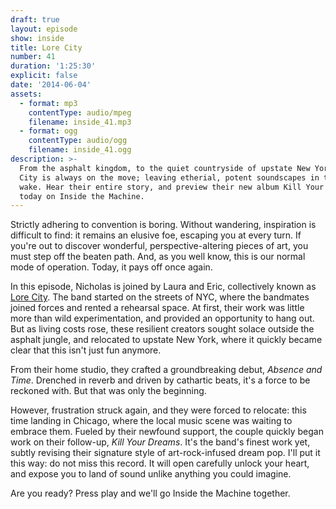```yaml
---
draft: true
layout: episode
show: inside
title: Lore City
number: 41
duration: '1:25:30'
explicit: false
date: '2014-06-04'
assets:
  - format: mp3
    contentType: audio/mpeg
    filename: inside_41.mp3
  - format: ogg
    contentType: audio/ogg
    filename: inside_41.ogg
description: >-
  From the asphalt kingdom, to the quiet countryside of upstate New York, Lore
  City is always on the move; leaving etherial, potent soundscapes in their
  wake. Hear their entire story, and preview their new album Kill Your Dreams,
  today on Inside the Machine.
---
```

Strictly adhering to convention is boring. Without wandering, inspiration is difficult to find: it remains an elusive foe, escaping you at every turn. If you're out to discover wonderful, perspective-altering pieces of art, you must step off the beaten path. And, as you well know, this is our normal mode of operation. Today, it pays off once again.

In this episode, Nicholas is joined by Laura and Eric, collectively known as [Lore City](http://lorecitymusic.com). The band started on the streets of NYC, where the bandmates joined forces and rented a rehearsal space. At first, their work was little more than wild experimentation, and provided an opportunity to hang out. But as living costs rose, these resilient creators sought solace outside the asphalt jungle, and relocated to upstate New York, where it quickly became clear that this isn't just fun anymore.

From their home studio, they crafted a groundbreaking debut, *Absence and Time*. Drenched in reverb and driven by cathartic beats, it's a force to be reckoned with. But that was only the beginning.

However, frustration struck again, and they were forced to relocate: this time landing in Chicago, where the local music scene was waiting to embrace them. Fueled by their newfound support, the couple quickly began work on their follow-up, *Kill Your Dreams*. It's the band's finest work yet, subtly revising their signature style of art-rock-infused dream pop. I'll put it this way: do not miss this record. It will open carefully unlock your heart, and expose you to land of sound unlike anything you could imagine.

Are you ready? Press play and we'll go Inside the Machine together.